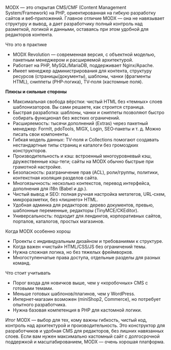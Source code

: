 
MODX — это открытая CMS/CMF (Content Management System/Framework) на PHP, ориентированная на гибкую разработку сайтов и веб‑приложений. Главное отличие MODX — она не навязывает структуру и вывод, а дает разработчику полный контроль над разметкой, логикой и данными, оставаясь при этом удобной для редакторов контента.

Что это в практике
- MODX Revolution — современная версия, с объектной моделью, пакетным менеджером и расширяемой архитектурой.
- Работает на PHP, MySQL/MariaDB, поддерживает Nginx/Apache.
- Имеет менеджер администрирования для контента, структуру ресурсов (страницы/документы), шаблоны, чанки (фрагменты HTML), сниппеты (PHP‑логика), TV‑поля (кастомные поля).

**Плюсы и сильные стороны**
- Максимальная свобода вёрстки: чистый HTML без «темных» слоев шаблонизаторов. Вы сами решаете, как строится страница.
- Быстрая разработка: шаблоны, чанки и сниппеты позволяют быстро собирать функционал без жестких ограничений.
- Расширяемость: тысячи дополнений (Extras) через пакетный менеджер: FormIt, pdoTools, MIGX, Login, SEO‑пакеты и т. д. Можно писать свои компоненты.
- Гибкая модель данных: TV‑поля и Collections помогают создавать нестандартные типы страниц и каталоги без громоздких конструкторов.
- Производительность и кэш: встроенный многоуровневый кэш, дружественные кэш-теги; сайты на MODX обычно быстрые при грамотной настройке.
- Безопасность: разграничение прав (ACL), роли/группы, политики, контекстная изоляция разделов сайта.
- Многоязычность: несколько контекстов, перевод интерфейса, дополнения для i18n (Babel и др.).
- Чистый вывод и SEO: полная ручная настройка метатегов, URL‑схем, микроразметки, без «лишнего» HTML.
- Удобная админка для редакторов: дерево документов, превью, шаблонные переменные, редакторы (TinyMCE/CKEditor).
- Универсальность: подходит для лендингов, корпоративных сайтов, порталов, каталогов, простых магазинов.

Когда MODX особенно хорош
- Проекты с индивидуальным дизайном и требованиями к структуре.
- Когда важен «чистый» HTML/CSS/JS без ограничений темы.
- Нужна сложная логика, но без тяжелых фреймворков.
- Многоступенчатые права доступа, отдельные разделы для разных команд.

Что стоит учитывать
- Порог входа для новичков выше, чем у «коробочных» CMS с готовыми темами.
- Меньше готовых шаблонов/плагинов, чем у WordPress.
- Интернет‑магазин возможен (miniShop2, Commerce), но потребует опытного разработчика.
- Нужна базовая компетенция в PHP для кастомной логики.

Итог
MODX — выбор для тех, кому важны гибкость, чистый код, контроль над архитектурой и производительность. Это конструктор для разработчиков и удобная CMS для редакторов, без лишних навязанных слоев. Если вам нужен максимально кастомный сайт с долгосрочной поддержкой и масштабированием, MODX — очень хорошая платформа.
